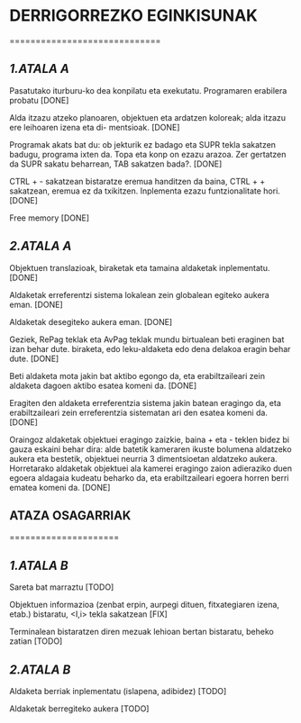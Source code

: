 # DERRIGORREZKO EGINKISUNAK

=============================

## _1.ATALA A_

Pasatutako iturburu-ko dea konpilatu eta exekutatu. Programaren erabilera probatu [DONE]

Alda itzazu atzeko planoaren, objektuen eta ardatzen koloreak; alda itzazu ere leihoaren izena eta di-
mentsioak. [DONE]

Programak akats bat du: ob jekturik ez badago eta SUPR tekla sakatzen badugu, programa ixten da.
Topa eta konp on ezazu arazoa. Zer gertatzen da SUPR sakatu beharrean, TAB sakatzen bada?. [DONE]

CTRL + - sakatzean bistaratze eremua handitzen da baina, CTRL + + sakatzean, eremua ez da txikitzen.
Inplementa ezazu funtzionalitate hori. [DONE]

Free memory [DONE]

## _2.ATALA A_

Objektuen translazioak, biraketak eta tamaina aldaketak inplementatu. [DONE]

Aldaketak erreferentzi sistema lokalean zein globalean egiteko aukera eman. [DONE]

Aldaketak desegiteko aukera eman. [DONE]

Geziek, RePag teklak eta AvPag teklak mundu birtualean beti eraginen bat izan behar dute. biraketa, edo leku-aldaketa edo dena delakoa eragin behar dute. [DONE]

Beti aldaketa mota jakin bat aktibo egongo da, eta erabiltzaileari zein aldaketa dagoen aktibo esatea komeni da. [DONE]

Eragiten den aldaketa erreferentzia sistema jakin batean eragingo da, eta erabiltzaileari zein erreferentzia sistematan ari den esatea komeni da. [DONE]

Oraingoz aldaketak objektuei eragingo zaizkie, baina + eta - teklen bidez bi gauza eskaini behar dira: alde batetik kameraren ikuste bolumena aldatzeko aukera eta
bestetik, objektuei neurria 3 dimentsioetan aldatzeko aukera. Horretarako aldaketak objektuei ala kamerei eragingo zaion adieraziko duen egoera aldagaia kudeatu beharko da, eta  erabiltzaileari egoera horren berri ematea komeni da. [DONE]

## ATAZA OSAGARRIAK

=====================

## _1.ATALA B_

Sareta bat marraztu [TODO]

Objektuen informazioa (zenbat erpin, aurpegi dituen, fitxategiaren izena, etab.) bistaratu, <I,i> tekla sakatzean [FIX]

Terminalean bistaratzen diren mezuak lehioan bertan bistaratu, beheko zatian [TODO]

## _2.ATALA B_

Aldaketa berriak inplementatu (islapena, adibidez) [TODO]

Aldaketak berregiteko aukera [TODO]
